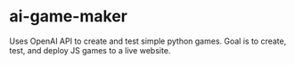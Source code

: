 # ai-game-maker
Uses OpenAI API to create and test simple python games. Goal is to create, test, and deploy JS games to a live website.
